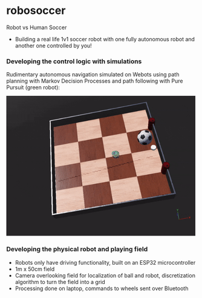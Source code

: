# robosoccer
Robot vs Human Soccer

- Building a real life 1v1 soccer robot with one fully autonomous robot and another one controlled by you!


### Developing the control logic with simulations
Rudimentary autonomous navigation simulated on Webots using path planning with Markov Decision Processes and path following with Pure Pursuit (green robot):

<img src="https://github.com/douglashuangg/robosoccer/blob/main/PurePursuit.gif" alt="GIF" width="500">


### Developing the physical robot and playing field
- Robots only have driving functionality, built on an ESP32 microcontroller
- 1m x 50cm field
- Camera overlooking field for localization of ball and robot, discretization algorithm to turn the field into a grid
- Processing done on laptop, commands to wheels sent over Bluetooth
